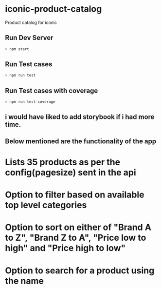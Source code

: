 # iconic-product-catalog
Product catalog for iconic

## Run Dev Server

```sh
> npm start
```

## Run Test cases

```sh
> npm run test
```

## Run Test cases with coverage

```sh
> npm run test-coverage
```

## i would have liked to add storybook if i had more time.

## Below mentioned are the functionality of the app

# Lists 35 products as per the config(pagesize) sent in the api
# Option to filter based on available top level categories
# Option to sort on either of "Brand A to Z", "Brand Z to A", "Price low to high" and "Price high to low"
# Option to search for a product using the name
